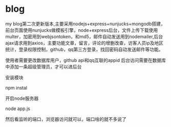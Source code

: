 # blog
my blog第二次更新版本,主要采用nodejs+express+nunjucks+mongodb搭建，前台页面使用nunjucks做模板引擎，node+express后台，文件上传下载使用multer，加密用到webjsontoken，和md5，邮件自动发送用到nodemailer,后台ajax请求用到axios，主要功能文章，留言，评论的增删改查，访客人员ip及地区统计，登录权限控制，github，qq第三方登录，找回密码自动发送邮件等功能。

使用者需要更改数据库用户，github api和qq互联的appid
后台访问需要在数据库中添加一条超级管理员，才可以进后台

安装模块

npm instal

开启node服务器

node app.js

然后看监听的端口，浏览器访问就可以，端口啥的就不多说了
